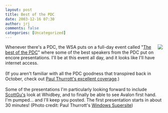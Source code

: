 ```yaml
---
layout: post
title: Best of the PDC
date: 2003-12-16 07:30
author: jrj
comments: false
categories: [Uncategorized]
---
```

<a href="http://www.winsupersite.com/reviews/pdc2003.asp" target="_blank"><img src="http://www.jrj.org/pdc2003_gates_sm_01.jpg" border="0" align="right" /></a>Whenever there's a PDC, the WSA puts on a full-day event called "<a href="http://www.wsa.org/events/event.asp?EventID=346" target="_blank">The best of the PDC</a>" where some of the best speakers from the PDC put on encore presentations. I'll be at this event all day, and it looks like I'll have internet access.
<br />
<br />(If you aren't familiar with all the PDC goodness that transpired back in October, check out <a href="http://www.winsupersite.com/reviews/pdc2003.asp" target="_blank">Paul Thurrott's excellent coverage</a>.)
<br />
<br />Some of the presentations I'm particularly looking forward to include <a href="http://weblogs.asp.net/ScottGu/" target="_blank">ScottGu's</a> look at Whidbey, and to finally be able to see Avalon first hand. I'm pumped... and I'll keep you posted. The first presentation starts in about 30 minutes!  (Photo credit: Paul Thurrott's <a href="http://www.winsupersite.com" target="_blank">Windows Supersite</a>)
